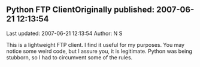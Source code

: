## Python FTP ClientOriginally published: 2007-06-21 12:13:54 
Last updated: 2007-06-21 12:13:54 
Author: N S 
 
This is a lightweight FTP client.  I find it useful for my purposes.  You may notice some weird code, but I assure you, it is legitimate.  Python was being stubborn, so I had to circumvent some of the rules.